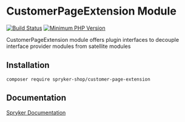 # CustomerPageExtension Module
[![Build Status](https://travis-ci.org/spryker-shop/customer-page-extension.svg)](https://travis-ci.org/spryker-shop/customer-page-extension)
[![Minimum PHP Version](https://img.shields.io/badge/php-%3E%3D%207.2-8892BF.svg)](https://php.net/)

CustomerPageExtension module offers plugin interfaces to decouple interface provider modules from satellite modules

## Installation

```
composer require spryker-shop/customer-page-extension
```

## Documentation

[Spryker Documentation](https://academy.spryker.com/developing_with_spryker/module_guide/modules.html)
